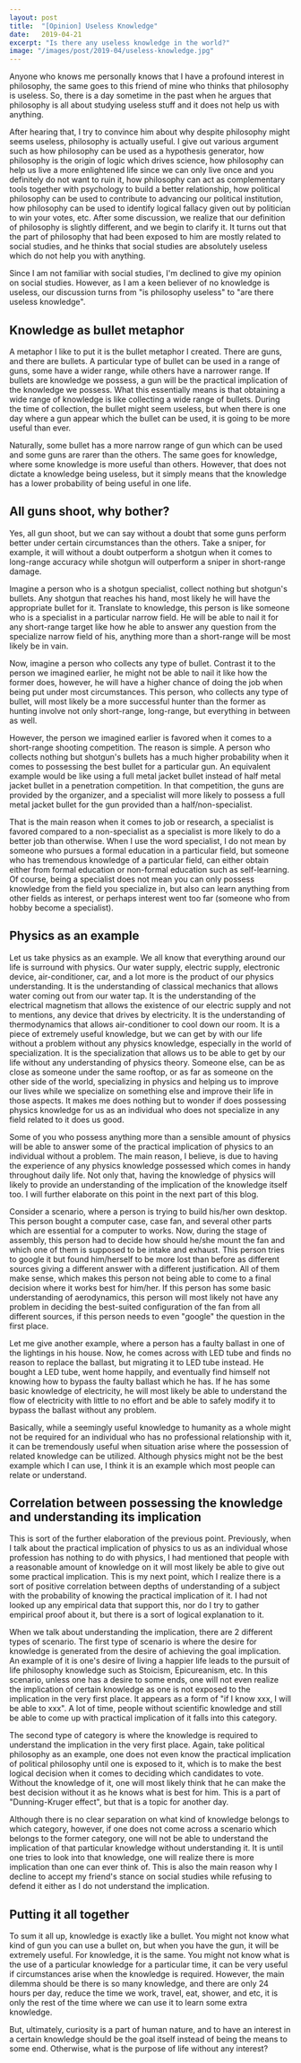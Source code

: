 ```yaml
---
layout: post
title:  "[Opinion] Useless Knowledge"
date:   2019-04-21
excerpt: "Is there any useless knowledge in the world?"
image: "/images/post/2019-04/useless-knowledge.jpg"
---
```


Anyone who knows me personally knows that I have a profound interest in philosophy, the same goes to this friend of mine who thinks that philosophy is useless. So, there is a day sometime in the past when he argues that philosophy is all about studying useless stuff and it does not help us with anything. 

After hearing that, I try to convince him about why despite philosophy might seems useless, philosophy is actually useful. I give out various argument such as how philosophy can be used as a hypothesis generator, how philosophy is the origin of logic which drives science, how philosophy can help us live a more enlightened life since we can only live once and you definitely do not want to ruin it, how philosophy can act as complementary tools together with psychology to build a better relationship, how political philosophy can be used to contribute to advancing our political institution, how philosophy can be used to identify logical fallacy given out by politician to win your votes, etc. After some discussion, we realize that our definition of philosophy is slightly different, and we begin to clarify it. It turns out that the part of philosophy that had been exposed to him are mostly related to social studies, and he thinks that social studies are absolutely useless which do not help you with anything. 

Since I am not familiar with social studies, I'm declined to give my opinion on social studies. However, as I am a keen believer of no knowledge is useless, our discussion turns from "is philosophy useless" to "are there useless knowledge". 

## Knowledge as bullet metaphor

A metaphor I like to put it is the bullet metaphor I created. There are guns, and there are bullets. A particular type of bullet can be used in a range of guns, some have a wider range, while others have a narrower range. If bullets are knowledge we possess, a gun will be the practical implication of the knowledge we possess. What this essentially means is that obtaining a wide range of knowledge is like collecting a wide range of bullets. During the time of collection, the bullet might seem useless, but when there is one day where a gun appear which the bullet can be used, it is going to be more useful than ever. 

Naturally, some bullet has a more narrow range of gun which can be used and some guns are rarer than the others. The same goes for knowledge, where some knowledge is more useful than others. However, that does not dictate a knowledge being useless, but it simply means that the knowledge has a lower probability of being useful in one life. 

## All guns shoot, why bother?

Yes, all gun shoot, but we can say without a doubt that some guns perform better under certain circumstances than the others. Take a sniper, for example, it will without a doubt outperform a shotgun when it comes to long-range accuracy while shotgun will outperform a sniper in short-range damage. 

Imagine a person who is a shotgun specialist, collect nothing but shotgun's bullets. Any shotgun that reaches his hand, most likely he will have the appropriate bullet for it. Translate to knowledge, this person is like someone who is a specialist in a particular narrow field. He will be able to nail it for any short-range target like how he able to answer any question from the specialize narrow field of his, anything more than a short-range will be most likely be in vain. 

Now, imagine a person who collects any type of bullet. Contrast it to the person we imagined earlier, he might not be able to nail it like how the former does, however, he will have a higher chance of doing the job when being put under most circumstances. This person, who collects any type of bullet, will most likely be a more successful hunter than the former as hunting involve not only short-range, long-range, but everything in between as well. 

However, the person we imagined earlier is favored when it comes to a short-range shooting competition. The reason is simple. A person who collects nothing but shotgun's bullets has a much higher probability when it comes to possessing the best bullet for a particular gun. An equivalent example would be like using a full metal jacket bullet instead of half metal jacket bullet in a penetration competition. In that competition, the guns are provided by the organizer, and a specialist will more likely to possess a full metal jacket bullet for the gun provided than a half/non-specialist. 

That is the main reason when it comes to job or research, a specialist is favored compared to a non-specialist as a specialist is more likely to do a better job than otherwise. When I use the word specialist, I do not mean by someone who pursues a formal education in a particular field, but someone who has tremendous knowledge of a particular field, can either obtain either from formal education or non-formal education such as self-learning. Of course, being a specialist does not mean you can only possess knowledge from the field you specialize in, but also can learn anything from other fields as interest, or perhaps interest went too far (someone who from hobby become a specialist). 

## Physics as an example

Let us take physics as an example. We all know that everything around our life is surround with physics. Our water supply, electric supply, electronic device, air-conditioner, car, and a lot more is the product of our physics understanding. It is the understanding of classical mechanics that allows water coming out from our water tap. It is the understanding of the electrical magnetism that allows the existence of our electric supply and not to mentions, any device that drives by electricity. It is the understanding of thermodynamics that allows air-conditioner to cool down our room. It is a piece of extremely useful knowledge, but we can get by with our life without a problem without any physics knowledge, especially in the world of specialization. It is the specialization that allows us to be able to get by our life without any understanding of physics theory. Someone else, can be as close as someone under the same rooftop, or as far as someone on the other side of the world, specializing in physics and helping us to improve our lives while we specialize on something else and improve their life in those aspects. It makes me does nothing but to wonder if does possessing physics knowledge for us as an individual who does not specialize in any field related to it does us good. 

Some of you who possess anything more than a sensible amount of physics will be able to answer some of the practical implication of physics to an individual without a problem. The main reason, I believe, is due to having the experience of any physics knowledge possessed which comes in handy throughout daily life. Not only that, having the knowledge of physics will likely to provide an understanding of the implication of the knowledge itself too. I will further elaborate on this point in the next part of this blog.

Consider a scenario, where a person is trying to build his/her own desktop. This person bought a computer case, case fan, and several other parts which are essential for a computer to works. Now, during the stage of assembly, this person had to decide how should he/she mount the fan and which one of them is supposed to be intake and exhaust. This person tries to google it but found him/herself to be more lost than before as different sources giving a different answer with a different justification. All of them make sense, which makes this person not being able to come to a final decision where it works best for him/her. If this person has some basic understanding of aerodynamics, this person will most likely not have any problem in deciding the best-suited configuration of the fan from all different sources, if this person needs to even "google" the question in the first place. 

Let me give another example, where a person has a faulty ballast in one of the lightings in his house. Now, he comes across with LED tube and finds no reason to replace the ballast, but migrating it to LED tube instead. He bought a LED tube, went home happily, and eventually find himself not knowing how to bypass the faulty ballast which he has. If he has some basic knowledge of electricity, he will most likely be able to understand the flow of electricity with little to no effort and be able to safely modify it to bypass the ballast without any problem. 

Basically, while a seemingly useful knowledge to humanity as a whole might not be required for an individual who has no professional relationship with it, it can be tremendously useful when situation arise where the possession of related knowledge can be utilized. Although physics might not be the best example which I can use, I think it is an example which most people can relate or understand. 

## Correlation between possessing the knowledge and understanding its implication

This is sort of the further elaboration of the previous point. Previously, when I talk about the practical implication of physics to us as an individual whose profession has nothing to do with physics, I had mentioned that people with a reasonable amount of knowledge on it will most likely be able to give out some practical implication. This is my next point, which I realize there is a sort of positive correlation between depths of understanding of a subject with the probability of knowing the practical implication of it. I had not looked up any empirical data that support this, nor do I try to gather empirical proof about it, but there is a sort of logical explanation to it. 

When we talk about understanding the implication, there are 2 different types of scenario. The first type of scenario is where the desire for knowledge is generated from the desire of achieving the goal implication. An example of it is one's desire of living a happier life leads to the pursuit of life philosophy knowledge such as Stoicism, Epicureanism, etc. In this scenario, unless one has a desire to some ends, one will not even realize the implication of certain knowledge as one is not exposed to the implication in the very first place. It appears as a form of "if I know xxx, I will be able to xxx". A lot of time, people without scientific knowledge and still be able to come up with practical implication of it falls into this category. 

The second type of category is where the knowledge is required to understand the implication in the very first place. Again, take political philosophy as an example, one does not even know the practical implication of political philosophy until one is exposed to it, which is to make the best logical decision when it comes to deciding which candidates to vote. Without the knowledge of it, one will most likely think that he can make the best decision without it as he knows what is best for him. This is a part of "Dunning-Kruger effect", but that is a topic for another day. 

Although there is no clear separation on what kind of knowledge belongs to which category, however, if one does not come across a scenario which belongs to the former category, one will not be able to understand the implication of that particular knowledge without understanding it. It is until one tries to look into that knowledge, one will realize there is more implication than one can ever think of. This is also the main reason why I decline to accept my friend's stance on social studies while refusing to defend it either as I do not understand the implication. 

## Putting it all together

To sum it all up, knowledge is exactly like a bullet. You might not know what kind of gun you can use a bullet on, but when you have the gun, it will be extremely useful. For knowledge, it is the same. You might not know what is the use of a particular knowledge for a particular time, it can be very useful if circumstances arise when the knowledge is required. However, the main dilemma should be there is so many knowledge, and there are only 24 hours per day, reduce the time we work, travel, eat, shower, and etc, it is only the rest of the time where we can use it to learn some extra knowledge. 

But, ultimately, curiosity is a part of human nature, and to have an interest in a certain knowledge should be the goal itself instead of being the means to some end. Otherwise, what is the purpose of life without any interest? 